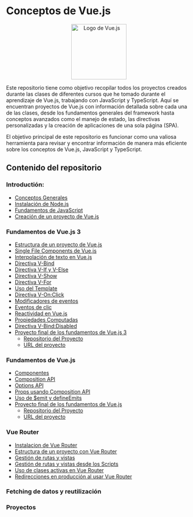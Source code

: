 # Conceptos de Vue.js

<p align="center">
    <img src="https://upload.wikimedia.org/wikipedia/commons/9/95/Vue.js_Logo_2.svg" alt="Logo de Vue.js" width="150">
</p>

Este repositorio tiene como objetivo recopilar todos los proyectos creados durante las clases de diferentes cursos que he tomado durante el aprendizaje de Vue.js, trabajando con JavaScript y TypeScript. Aquí se encuentran proyectos de Vue.js con información detallada sobre cada una de las clases, desde los fundamentos generales del framework hasta conceptos avanzados como el manejo de estado, las directivas personalizadas y la creación de aplicaciones de una sola página (SPA).

El objetivo principal de este repositorio es funcionar como una valiosa herramienta para revisar y encontrar información de manera más eficiente sobre los conceptos de Vue.js, JavaScript y TypeScript.

## Contenido del repositorio

### Introductión:

* [Conceptos Generales](https://github.com/ErickSiguache/Vue.js-Concepts/blob/main/Introduction/General-Language-Concepts.md)
* [Instalación de Node.js](https://github.com/ErickSiguache/Vue.js-Concepts/blob/main/Introduction/NodeJS-Installation.md)
* [Fundamentos de JavaScript](https://github.com/ErickSiguache/JavaScript-Concepts)
* [Creación de un proyecto de Vue.js](https://github.com/ErickSiguache/Vue.js-Concepts/blob/main/Introduction/VueJS-Installation.md)

### Fundamentos de Vue.js 3

* [Estructura de un proyecto de Vue.js](https://github.com/ErickSiguache/Vue.js-Concepts/blob/main/Fundamentals/00-The-Structure-Project.md)
* [Single File Components de Vue.js](https://github.com/ErickSiguache/Vue.js-Concepts/blob/main/Fundamentals/01-Single-File-Components.vue)
* [Interpolación de texto en Vue.js](https://github.com/ErickSiguache/Vue.js-Concepts/blob/main/Fundamentals/02-Text-Interpolation.vue)
* [Directiva V-Bind](https://github.com/ErickSiguache/Vue.js-Concepts/blob/main/Fundamentals/03-V-Bind.vue)
* [Directiva V-If y V-Else](https://github.com/ErickSiguache/Vue.js-Concepts/blob/main/Fundamentals/04-V-If-And-V-Else.vue)
* [Directiva V-Show](https://github.com/ErickSiguache/Vue.js-Concepts/blob/main/Fundamentals/05-V-Show.vue)
* [Directiva V-For](https://github.com/ErickSiguache/Vue.js-Concepts/blob/main/Fundamentals/06-V-For.vue)
* [Uso del Template](https://github.com/ErickSiguache/Vue.js-Concepts/blob/main/Fundamentals/07-Template-Use.vue)
* [Directiva V-On:Click](https://github.com/ErickSiguache/Vue.js-Concepts/blob/main/Fundamentals/08-V-On-Click.vue)
* [Modificadores de eventos](https://github.com/ErickSiguache/Vue.js-Concepts/blob/main/Fundamentals/09-Event-Modifiers.vue)
* [Eventos de clic](https://github.com/ErickSiguache/Vue.js-Concepts/blob/main/Fundamentals/10-Click-Events.vue)
* [Reactividad en Vue.js](https://github.com/ErickSiguache/Vue.js-Concepts/blob/main/Fundamentals/11-Reactive-Variables.vue)
* [Propiedades Computadas ](https://github.com/ErickSiguache/Vue.js-Concepts/blob/main/Fundamentals/12-Computed-Properties.vue)
* [Directiva V-Bind:Disabled](https://github.com/ErickSiguache/Vue.js-Concepts/blob/main/Fundamentals/13-Disabled.vue)
* [Proyecto final de los fundamentos de Vue.js 3](https://github.com/ErickSiguache/Vue.js-Concepts/tree/main/Fundamentals/mini-counter-project)
  * [Repositorio del Proyecto](https://github.com/ErickSiguache/Vue.js-Concepts/tree/main/Fundamentals/mini-counter-project)
  * [URL del proyecto](https://counter-app-erick-siguache.netlify.app)

### Fundamentos de Vue.js

* [Componentes](https://github.com/ErickSiguache/Vue.js-Concepts/blob/main/Basic/00_Components.md)
* [Composition API](https://github.com/ErickSiguache/Vue.js-Concepts/blob/main/Basic/01_Composition_API.md)
* [Options API](https://github.com/ErickSiguache/Vue.js-Concepts/blob/main/Basic/02_Option_API.md)
* [Props usando Composition API](https://github.com/ErickSiguache/Vue.js-Concepts/blob/main/Basic/03_Props.md)
* [Uso de $emit y defineEmits](https://github.com/ErickSiguache/Vue.js-Concepts/blob/main/Basic/04_%24emit_In_Vue.md)
* [Proyecto final de los fundamentos de Vue.js](https://github.com/ErickSiguache/Vue.js-Concepts/tree/main/Basic/mini-pagination-project)
  * [Repositorio del Proyecto](https://github.com/ErickSiguache/Vue.js-Concepts/tree/main/Basic/mini-pagination-project)
  * [URL del proyecto](https://post-erick-siguache.netlify.app)


### Vue Router

* [Instalacion de Vue Router](https://github.com/ErickSiguache/Vue.js-Concepts/blob/main/VueRouter/00-Vue-Router-Configuration.md)
* [Estructura de un proyecto con Vue Router](https://github.com/ErickSiguache/Vue.js-Concepts/blob/main/VueRouter/01-Structure-With-Vue-Router.md)
* [Gestión de rutas y vistas](https://github.com/ErickSiguache/Vue.js-Concepts/blob/main/VueRouter/02-Route-And-View-Management.md)
* [Gestión de rutas y vistas desde los Scripts](https://github.com/ErickSiguache/Vue.js-Concepts/blob/main/VueRouter/03-Using-Routes-And-Views-In-Scripts.md)
* [Uso de clases activas en Vue Router](https://github.com/ErickSiguache/Vue.js-Concepts/blob/main/VueRouter/04-Vue-Active-Class.md)
* [Redirecciones en producción al usar Vue Router](https://github.com/ErickSiguache/Vue.js-Concepts/blob/main/VueRouter/05-Redirect-In-Deploy.md)

### Fetching de datos y reutilización



### Proyectos



